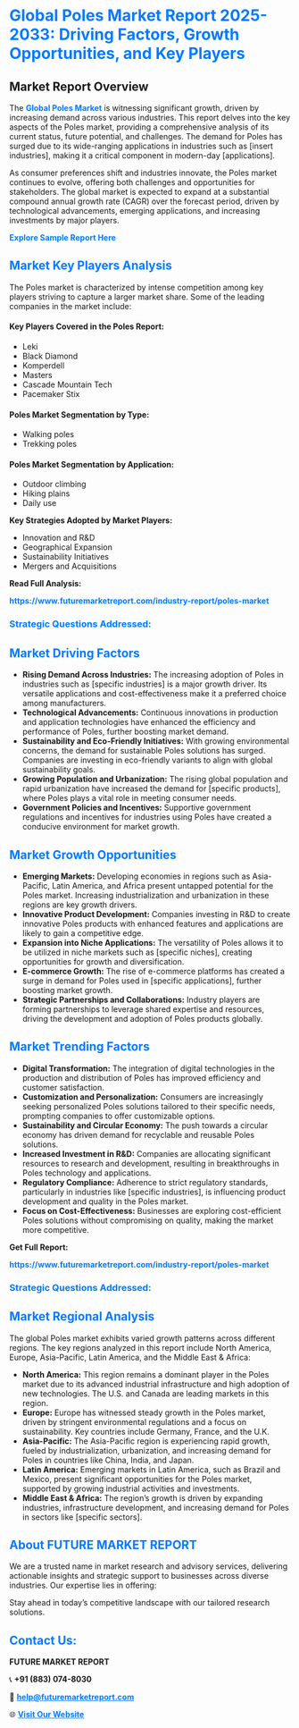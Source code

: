 <h1 style="color: #007BFF;">Global Poles Market Report 2025-2033: Driving Factors, Growth Opportunities, and Key Players</h1>

<section id="overview">
<h2>Market Report Overview</h2>
<p>The <a href="https://www.futuremarketreport.com/industry-report/poles-market" style="color: #007BFF; text-decoration: none;"><strong>Global Poles Market</strong></a> is witnessing significant growth, driven by increasing demand across various industries. This report delves into the key aspects of the Poles market, providing a comprehensive analysis of its current status, future potential, and challenges. The demand for Poles has surged due to its wide-ranging applications in industries such as [insert industries], making it a critical component in modern-day [applications].</p>
<p>As consumer preferences shift and industries innovate, the Poles market continues to evolve, offering both challenges and opportunities for stakeholders. The global market is expected to expand at a substantial compound annual growth rate (CAGR) over the forecast period, driven by technological advancements, emerging applications, and increasing investments by major players.</p>
</section>

<section id="overview">
<p><a href="https://www.futuremarketreport.com/request-sample/reportId=28193" style="color: #007BFF; text-decoration: none;"><strong>Explore Sample Report Here</strong></a></p>
</section>

<section id="key-players">
<h2 style="color: #007BFF;">Market Key Players Analysis</h2>
<p>The Poles market is characterized by intense competition among key players striving to capture a larger market share. Some of the leading companies in the market include:</p>
<h4>Key Players Covered in the Poles Report:</h4>
<ul><li>Leki</li><li>Black Diamond</li><li>Komperdell</li><li>Masters</li><li>Cascade Mountain Tech</li><li>Pacemaker Stix</li></ul>
<h4>Poles Market Segmentation by Type:</h4>
<ul><li>Walking poles</li><li>Trekking poles</li></ul>

<h4>Poles Market Segmentation by Application:</h4>
<ul><li>Outdoor climbing</li><li>Hiking plains</li><li>Daily use</li></ul>
<p><strong>Key Strategies Adopted by Market Players:</strong></p>
<ul>
<li>Innovation and R&D</li>
<li>Geographical Expansion</li>
<li>Sustainability Initiatives</li>
<li>Mergers and Acquisitions</li>
</ul>
</section>

<section>
<p><strong>Read Full Analysis: </strong></p><a href="https://www.futuremarketreport.com/industry-report/poles-market" style="color: #007BFF; text-decoration: none;"><strong>https://www.futuremarketreport.com/industry-report/poles-market</strong></a>
<h3 style="color: #007BFF;">Strategic Questions Addressed:</h3>
</section>

<section id="driving-factors">
<h2 style="color: #007BFF;">Market Driving Factors</h2>
<ul>
<li><strong>Rising Demand Across Industries:</strong> The increasing adoption of Poles in industries such as [specific industries] is a major growth driver. Its versatile applications and cost-effectiveness make it a preferred choice among manufacturers.</li>
<li><strong>Technological Advancements:</strong> Continuous innovations in production and application technologies have enhanced the efficiency and performance of Poles, further boosting market demand.</li>
<li><strong>Sustainability and Eco-Friendly Initiatives:</strong> With growing environmental concerns, the demand for sustainable Poles solutions has surged. Companies are investing in eco-friendly variants to align with global sustainability goals.</li>
<li><strong>Growing Population and Urbanization:</strong> The rising global population and rapid urbanization have increased the demand for [specific products], where Poles plays a vital role in meeting consumer needs.</li>
<li><strong>Government Policies and Incentives:</strong> Supportive government regulations and incentives for industries using Poles have created a conducive environment for market growth.</li>
</ul>
</section>

<section id="growth-opportunities">
<h2 style="color: #007BFF;">Market Growth Opportunities</h2>
<ul>
<li><strong>Emerging Markets:</strong> Developing economies in regions such as Asia-Pacific, Latin America, and Africa present untapped potential for the Poles market. Increasing industrialization and urbanization in these regions are key growth drivers.</li>
<li><strong>Innovative Product Development:</strong> Companies investing in R&D to create innovative Poles products with enhanced features and applications are likely to gain a competitive edge.</li>
<li><strong>Expansion into Niche Applications:</strong> The versatility of Poles allows it to be utilized in niche markets such as [specific niches], creating opportunities for growth and diversification.</li>
<li><strong>E-commerce Growth:</strong> The rise of e-commerce platforms has created a surge in demand for Poles used in [specific applications], further boosting market growth.</li>
<li><strong>Strategic Partnerships and Collaborations:</strong> Industry players are forming partnerships to leverage shared expertise and resources, driving the development and adoption of Poles products globally.</li>
</ul>
</section>

<section id="trending-factors">
<h2 style="color: #007BFF;">Market Trending Factors</h2>
<ul>
<li><strong>Digital Transformation:</strong> The integration of digital technologies in the production and distribution of Poles has improved efficiency and customer satisfaction.</li>
<li><strong>Customization and Personalization:</strong> Consumers are increasingly seeking personalized Poles solutions tailored to their specific needs, prompting companies to offer customizable options.</li>
<li><strong>Sustainability and Circular Economy:</strong> The push towards a circular economy has driven demand for recyclable and reusable Poles solutions.</li>
<li><strong>Increased Investment in R&D:</strong> Companies are allocating significant resources to research and development, resulting in breakthroughs in Poles technology and applications.</li>
<li><strong>Regulatory Compliance:</strong> Adherence to strict regulatory standards, particularly in industries like [specific industries], is influencing product development and quality in the Poles market.</li>
<li><strong>Focus on Cost-Effectiveness:</strong> Businesses are exploring cost-efficient Poles solutions without compromising on quality, making the market more competitive.</li>
</ul>
</section>

<section>
<p><strong>Get Full Report: </strong></p><a href="https://www.futuremarketreport.com/industry-report/poles-market" style="color: #007BFF; text-decoration: none;"><strong>https://www.futuremarketreport.com/industry-report/poles-market</strong></a>
<h3 style="color: #007BFF;">Strategic Questions Addressed:</h3>
</section>


<section id="regional-analysis">
<h2 style="color: #007BFF;">Market Regional Analysis</h2>
<p>The global Poles market exhibits varied growth patterns across different regions. The key regions analyzed in this report include North America, Europe, Asia-Pacific, Latin America, and the Middle East & Africa:</p>
<ul>
<li><strong>North America:</strong> This region remains a dominant player in the Poles market due to its advanced industrial infrastructure and high adoption of new technologies. The U.S. and Canada are leading markets in this region.</li>
<li><strong>Europe:</strong> Europe has witnessed steady growth in the Poles market, driven by stringent environmental regulations and a focus on sustainability. Key countries include Germany, France, and the U.K.</li>
<li><strong>Asia-Pacific:</strong> The Asia-Pacific region is experiencing rapid growth, fueled by industrialization, urbanization, and increasing demand for Poles in countries like China, India, and Japan.</li>
<li><strong>Latin America:</strong> Emerging markets in Latin America, such as Brazil and Mexico, present significant opportunities for the Poles market, supported by growing industrial activities and investments.</li>
<li><strong>Middle East & Africa:</strong> The region’s growth is driven by expanding industries, infrastructure development, and increasing demand for Poles in sectors like [specific sectors].</li>
</ul>
</section>

<footer>
<h2 style="color: #007BFF;">About FUTURE MARKET REPORT</h2>
<p>We are a trusted name in market research and advisory services, delivering actionable insights and strategic support to businesses across diverse industries. Our expertise lies in offering:</p>

<p>Stay ahead in today’s competitive landscape with our tailored research solutions.</p>

<h2 style="color: #007BFF;">Contact Us:</h2>
<p><strong>FUTURE MARKET REPORT</strong></p>
<p>📞 <strong>+91 (883) 074-8030</strong></p>
<p>📧 <strong><a href="mailto:help@futuremarketreport.com" style="color: #007BFF;">help@futuremarketreport.com</a></strong></p>
<p>🌐 <strong><a href="https://www.futuremarketreport.com/" style="color: #007BFF;">Visit Our Website</a></strong></p>
</footer>